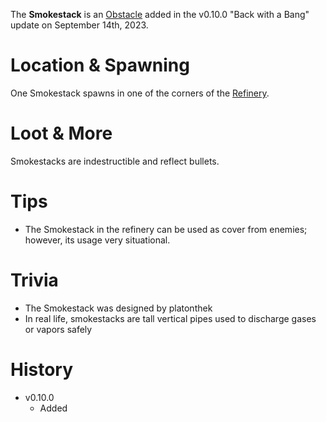 The **Smokestack** is an [Obstacle](/obstacles) added in the v0.10.0 "Back with a Bang" update on September 14th, 2023.

# Location & Spawning

One Smokestack spawns in one of the corners of the [Refinery](/buildings/refinery).

# Loot & More

Smokestacks are indestructible and reflect bullets.

# Tips

- The Smokestack in the refinery can be used as cover from enemies; however, its usage very situational.

# Trivia

- The Smokestack was designed by platonthek
- In real life, smokestacks are tall vertical pipes used to discharge gases or vapors safely

# History

- v0.10.0
  - Added
